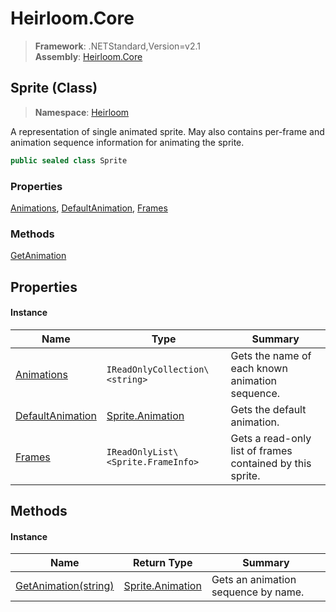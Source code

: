 # Heirloom.Core

> **Framework**: .NETStandard,Version=v2.1  
> **Assembly**: [Heirloom.Core][0]

## Sprite (Class)

> **Namespace**: [Heirloom][0]

A representation of single animated sprite. May also contains per-frame and animation sequence information for animating the sprite.

```cs
public sealed class Sprite
```

### Properties

[Animations][1], [DefaultAnimation][2], [Frames][3]

### Methods

[GetAnimation][4]

## Properties

#### Instance

| Name                  | Type                               | Summary                                                   |
|-----------------------|------------------------------------|-----------------------------------------------------------|
| [Animations][1]       | `IReadOnlyCollection\<string>`     | Gets the name of each known animation sequence.           |
| [DefaultAnimation][2] | [Sprite.Animation][5]              | Gets the default animation.                               |
| [Frames][3]           | `IReadOnlyList\<Sprite.FrameInfo>` | Gets a read-only list of frames contained by this sprite. |

## Methods

#### Instance

| Name                      | Return Type           | Summary                             |
|---------------------------|-----------------------|-------------------------------------|
| [GetAnimation(string)][4] | [Sprite.Animation][5] | Gets an animation sequence by name. |

[0]: ../../Heirloom.Core.md
[1]: Sprite/Animations.md
[2]: Sprite/DefaultAnimation.md
[3]: Sprite/Frames.md
[4]: Sprite/GetAnimation.md
[5]: Sprite.Animation.md
